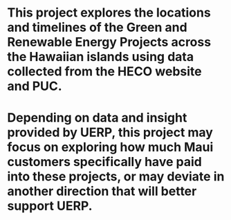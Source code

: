 # This project explores the locations and timelines of the Green and Renewable Energy Projects across the Hawaiian islands using data collected from the HECO website and PUC.
# Depending on data and insight provided by UERP, this project may focus on exploring how much Maui customers specifically have paid into these projects, or may deviate in another direction that will better support UERP.
